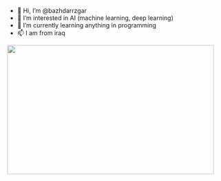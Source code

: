 - 👋 Hi, I’m @bazhdarrzgar
- 👀 I’m interested in AI (machine learning, deep learning)
- 🌱 I’m currently learning anything in programming
- 📫 I am from iraq


<img src="https://gifer.com/embed/9B9p" width=480 height=300.444 frameBorder="0" allowFullScreen></img>
